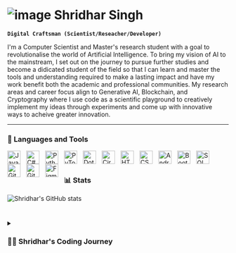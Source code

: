 # ![image](https://user-images.githubusercontent.com/95923330/192789824-0900c251-ac57-482a-99de-b400ea9145e8.png) Shridhar Singh

**`Digital Craftsman (Scientist/Reseacher/Developer)`**

I'm a Computer Scientist and Master's research student with a goal to revolutionalise the world of Artificial Intelligence. To bring my vision of AI to the mainstream, I set out on the journey to pursue further studies and become a didicated student of the field so that I can learn and master the tools and understanding required to make a lasting impact and have my work benefit both the academic and professional communities. My research areas and career focus align to Generative AI, Blockchain, and Cryptography where I use code as a scientific playground to creatively implement my ideas through experiments and come up with innovative ways to acheive greater innovation. 


---

### 🧰 Languages and Tools

<img align="left" alt="Java" width="30px" style="padding-right:10px;" src="https://cdn.jsdelivr.net/gh/devicons/devicon/icons/java/java-original.svg"/>
<img align="left" alt="C#" width="30px" style="padding-right:10px;" src="https://cdn.jsdelivr.net/gh/devicons/devicon/icons/csharp/csharp-plain.svg" />
<img align="left" alt="Python" width="30px" style="padding-right:10px;" src="https://cdn.jsdelivr.net/gh/devicons/devicon/icons/python/python-plain.svg" />
<img align="left" alt="PyTorch" width="30px" style="padding-right:10px;" src="https://cdn.jsdelivr.net/gh/devicons/devicon/icons/pytorch/pytorch-original.svg" />
<img align="left" alt="Dot-Net" width="30px" style="padding-right:10px;" src="https://cdn.jsdelivr.net/gh/devicons/devicon/icons/dotnetcore/dotnetcore-original.svg" />
<img align="left" alt="Circom" width="30px" style="padding-right:10px;" src="https://cdn.jsdelivr.net/gh/devicons/devicon@latest/icons/rust/rust-original.svg" />
          

<img align="left" alt="HTML" width="30px" style="padding-right:10px;" src="https://cdn.jsdelivr.net/gh/devicons/devicon/icons/html5/html5-plain.svg" />
<img align="left" alt="CSS" width="30px" style="padding-right:10px;" src="https://cdn.jsdelivr.net/gh/devicons/devicon/icons/css3/css3-plain.svg" />
<img align="left" alt="Android" width="30px" style="padding-right:10px;" src="https://cdn.jsdelivr.net/gh/devicons/devicon/icons/android/android-plain.svg" />
<img align="left" alt="Bootstrap" width="30px" style="padding-right:10px;" src="https://cdn.jsdelivr.net/gh/devicons/devicon/icons/bootstrap/bootstrap-plain.svg" />
<img align="left" alt="SQL" width="30px" style="padding-right:10px;" src="https://cdn.jsdelivr.net/gh/devicons/devicon/icons/mysql/mysql-original.svg" />

<img align="left" alt="GitHub" width="30px" style="padding-right:10px;" src="https://cdn.jsdelivr.net/gh/devicons/devicon/icons/github/github-original.svg" />
<img align="left" alt="Git" width="30px" style="padding-right:10px;" src="https://cdn.jsdelivr.net/gh/devicons/devicon/icons/git/git-original.svg" />
<img align="left" alt="Figma" width="30px" style="padding-right:10px;" src="https://cdn.jsdelivr.net/gh/devicons/devicon/icons/figma/figma-original.svg" />


<br />

#

### 📊 Stats

![Shridhar's GitHub stats](https://github-readme-stats.vercel.app/api?username=shridharsingh&show_icons=true&theme=gruvbox)

<!-- ![GitHub Streak](https://streak-stats.demolab.com?user=ShridharSingh&theme=gruvbox&border_radius=4.5) -->

#
<details>
 <summary><h3>👨‍💻 Shridhar's Coding Journey</h3></summary>
   I started my coding journey as a naive computer science student with a passion to learn everything I could about this world of computers - code, hardware, algorithms, etc. I have enrolled and been accepted into many programs, inluding the Android Associate Developers Program and the ALX Software Engineering Program. It is my passion to build programs and applications and watch them grow as my ideas expand. My desire to excel in Java and C# have led me to lead a team of developers to build a showcase project for my University that has been recognised professionally. I have a burning desire to experiment with technology and use it in ways to benefit me and hobby of computer hardware has allowed me to build multiple desktop computers, and two home & media servers using Plex and Linux respectively. I have a keen interest in the growing technologies of Artificial Intelligence and Automation in particular and have been teaching myself how to build these such systems. I have a dream to be a driving force of innovation in the world and one day and create programs and applications that have a lasting impression! To bring my vision to life, I decided to leave the professional world behind so that I can master the tools and understanding required to make an impact in the world - the world of computer science. I, however, cannot let my love for development die and try to find time to work on my own development projects to keep my skills sharp. This not only helps me stay on top of the languages I know but also gives me the opportunity to learn new programming languages and be exposed to more ideas for innovation. 
   

[website]: https://shridharsingh.com
[linkedin]: https://www.linkedin.com/in/shridhar-singh/

